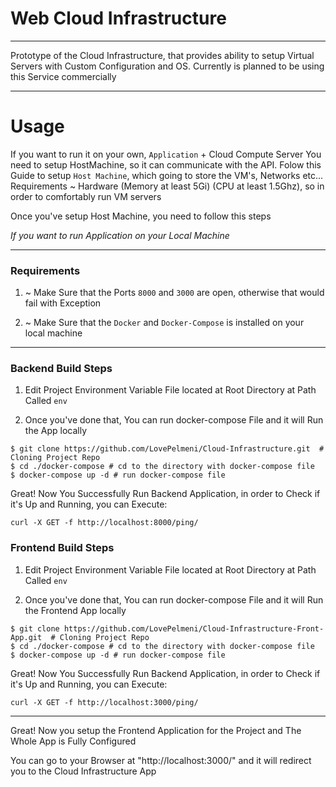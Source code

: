# Web Cloud Infrastructure 

--- 

Prototype of the Cloud Infrastructure, that provides ability to setup Virtual Servers with Custom Configuration and OS. Currently is planned to
be using this Service commercially

--- 

# Usage 

If you want to run it on your own, `Application` + Cloud Compute Server 
You need to setup HostMachine, so it can communicate with the API. 
Folow this Guide to setup `Host Machine`, which going to store the VM's, Networks etc... 
Requirements ~ Hardware (Memory at least 5Gi) (CPU at least 1.5Ghz), so in order to comfortably run VM servers

Once you've setup Host Machine, you need to follow this steps 

*If you want to run Application on your Local Machine* 


---

### Requirements 

1. ~ Make Sure that the Ports `8000` and `3000` are open, otherwise that would fail with Exception 

2. ~ Make Sure that the `Docker` and `Docker-Compose` is installed on your local machine 

---


### Backend Build Steps 

1. Edit Project Environment Variable File located at Root Directory at Path Called `env`

2. Once you've done that, You can run docker-compose File and it will Run the App locally 
```
$ git clone https://github.com/LovePelmeni/Cloud-Infrastructure.git  # Cloning Project Repo 
$ cd ./docker-compose # cd to the directory with docker-compose file 
$ docker-compose up -d # run docker-compose file 
```

Great! Now You Successfully Run Backend Application, in order to Check if it's Up and Running, you can Execute: 

```
curl -X GET -f http://localhost:8000/ping/
```


### Frontend Build Steps 

1. Edit Project Environment Variable File located at Root Directory at Path Called `env`

2. Once you've done that, You can run docker-compose File and it will Run the Frontend App locally 
```
$ git clone https://github.com/LovePelmeni/Cloud-Infrastructure-Front-App.git  # Cloning Project Repo 
$ cd ./docker-compose # cd to the directory with docker-compose file 
$ docker-compose up -d # run docker-compose file 

```

Great! Now You Successfully Run Backend Application, in order to Check if it's Up and Running, you can Execute: 

```
curl -X GET -f http://localhost:3000/ping/
```

--- 

Great! Now you setup the Frontend Application for the Project and The Whole App is Fully Configured 

You can go to your Browser at "http://localhost:3000/" and it will redirect you to the Cloud Infrastructure App 


